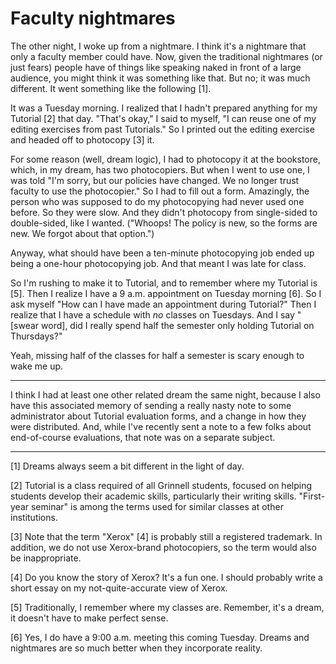 Faculty nightmares
==================

The other night, I woke up from a nightmare.  I think it's a nightmare
that only a faculty member could have.  Now, given the traditional nightmares
(or just fears) people have of things like speaking naked in front of a
large audience, you might think it was something like that.  But no; it
was much different.  It went something like the following [1].

It was a Tuesday morning.  I realized that I hadn't prepared anything for
my Tutorial [2] that day.  "That's okay," I said to myself, "I can reuse
one of my editing exercises from past Tutorials."  So I printed out the
editing exercise and headed off to photocopy [3] it.

For some reason (well, dream logic), I had to photocopy it at the
bookstore, which, in my dream, has two photocopiers.  But when I went
to use one, I was told "I'm sorry, but our policies have changed.  We
no longer trust faculty to use the photocopier."  So I had to fill out
a form.  Amazingly, the person who was supposed to do my photocopying
had never used one before.  So they were slow.  And they didn't photocopy
from single-sided to double-sided, like I wanted.  ("Whoops!  The policy
is new, so the forms are new.  We forgot about that option.")

Anyway, what should have been a ten-minute photocopying job ended up
being a one-hour photocopying job.  And that meant I was late for class.

So I'm rushing to make it to Tutorial, and to remember where my Tutorial
is [5].  Then I realize I have a 9 a.m. appointment on Tuesday morning [6].
So I ask myself "How can I have made an appointment during Tutorial?"
Then I realize that I have a schedule with *no* classes on Tuesdays.
And I say "[swear word], did I really spend half the semester only 
holding Tutorial on Thursdays?"

Yeah, missing half of the classes for half a semester is scary enough 
to wake me up.

---

I think I had at least one other related dream the same night, because I
also have this associated memory of sending a really nasty note to some
administrator about Tutorial evaluation forms, and a change in how they
were distributed.  And, while I've recently sent a note to a few folks
about end-of-course evaluations, that note was on a separate subject.

---

[1] Dreams always seem a bit different in the light of day.

[2] Tutorial is a class required of all Grinnell students, focused on
helping students develop their academic skills, particularly their
writing skills.  "First-year seminar" is among the terms used for
similar classes at other institutions.

[3] Note that the term "Xerox" [4] is probably still a registered trademark.
In addition, we do not use Xerox-brand photocopiers, so the term would
also be inappropriate.

[4] Do you know the story of Xerox?  It's a fun one.  I should probably
write a short essay on my not-quite-accurate view of Xerox.

[5] Traditionally, I remember where my classes are.  Remember, it's a
dream, it doesn't have to make perfect sense.

[6] Yes, I do have a 9:00 a.m. meeting this coming Tuesday.  Dreams and
nightmares are so much better when they incorporate reality.

